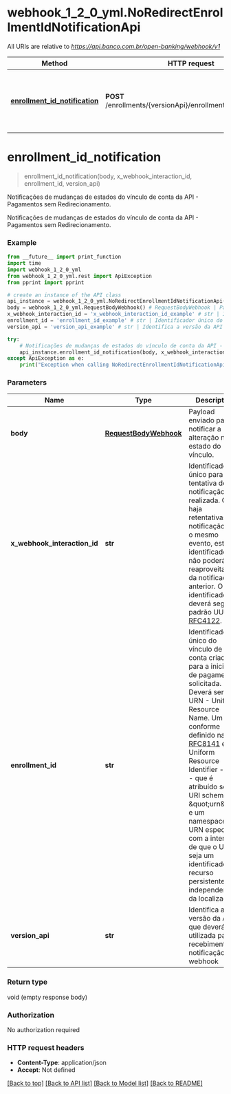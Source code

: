 # webhook_1_2_0_yml.NoRedirectEnrollmentIdNotificationApi

All URIs are relative to *https://api.banco.com.br/open-banking/webhook/v1*

Method | HTTP request | Description
------------- | ------------- | -------------
[**enrollment_id_notification**](NoRedirectEnrollmentIdNotificationApi.md#enrollment_id_notification) | **POST** /enrollments/{versionApi}/enrollments/{enrollmentId} | Notificações de mudanças de estados do vínculo de conta da API - Pagamentos sem Redirecionamento.

# **enrollment_id_notification**
> enrollment_id_notification(body, x_webhook_interaction_id, enrollment_id, version_api)

Notificações de mudanças de estados do vínculo de conta da API - Pagamentos sem Redirecionamento.

Notificações de mudanças de estados do vínculo de conta da API - Pagamentos sem Redirecionamento.

### Example
```python
from __future__ import print_function
import time
import webhook_1_2_0_yml
from webhook_1_2_0_yml.rest import ApiException
from pprint import pprint

# create an instance of the API class
api_instance = webhook_1_2_0_yml.NoRedirectEnrollmentIdNotificationApi()
body = webhook_1_2_0_yml.RequestBodyWebhook() # RequestBodyWebhook | Payload enviado para notificar a alteração no estado do vínculo.
x_webhook_interaction_id = 'x_webhook_interaction_id_example' # str | Identificador único para cada tentativa de notificação realizada. Caso haja retentativas de notificação para o mesmo evento, este identificador não poderá ser reaproveitado da notificação anterior. O identificador deverá seguir o padrão UUID [RFC4122](https://tools.ietf.org/html/rfc4122).
enrollment_id = 'enrollment_id_example' # str | Identificador único do vínculo de conta criado para a iniciação de pagamento solicitada. Deverá ser um URN - Uniform Resource Name. Um URN, conforme definido na [RFC8141](https://datatracker.ietf.org/doc/html/rfc8141) é um Uniform Resource Identifier - URI - que é atribuído sob o URI scheme \"urn\" e um namespace URN específico, com a intenção de que o URN seja um identificador de recurso persistente e independente da localização.
version_api = 'version_api_example' # str | Identifica a versão da API que deverá ser utilizada para recebimento da notificação via webhook

try:
    # Notificações de mudanças de estados do vínculo de conta da API - Pagamentos sem Redirecionamento.
    api_instance.enrollment_id_notification(body, x_webhook_interaction_id, enrollment_id, version_api)
except ApiException as e:
    print("Exception when calling NoRedirectEnrollmentIdNotificationApi->enrollment_id_notification: %s\n" % e)
```

### Parameters

Name | Type | Description  | Notes
------------- | ------------- | ------------- | -------------
 **body** | [**RequestBodyWebhook**](RequestBodyWebhook.md)| Payload enviado para notificar a alteração no estado do vínculo. | 
 **x_webhook_interaction_id** | **str**| Identificador único para cada tentativa de notificação realizada. Caso haja retentativas de notificação para o mesmo evento, este identificador não poderá ser reaproveitado da notificação anterior. O identificador deverá seguir o padrão UUID [RFC4122](https://tools.ietf.org/html/rfc4122). | 
 **enrollment_id** | **str**| Identificador único do vínculo de conta criado para a iniciação de pagamento solicitada. Deverá ser um URN - Uniform Resource Name. Um URN, conforme definido na [RFC8141](https://datatracker.ietf.org/doc/html/rfc8141) é um Uniform Resource Identifier - URI - que é atribuído sob o URI scheme \&quot;urn\&quot; e um namespace URN específico, com a intenção de que o URN seja um identificador de recurso persistente e independente da localização. | 
 **version_api** | **str**| Identifica a versão da API que deverá ser utilizada para recebimento da notificação via webhook | 

### Return type

void (empty response body)

### Authorization

No authorization required

### HTTP request headers

 - **Content-Type**: application/json
 - **Accept**: Not defined

[[Back to top]](#) [[Back to API list]](../README.md#documentation-for-api-endpoints) [[Back to Model list]](../README.md#documentation-for-models) [[Back to README]](../README.md)

